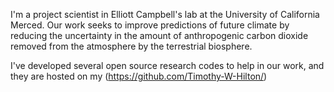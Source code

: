 I'm a project scientist in Elliott Campbell's lab at the University of
California Merced.  Our work seeks to improve predictions of future
climate by reducing the uncertainty in the amount of anthropogenic
carbon dioxide removed from the atmosphere by the terrestrial
biosphere.


I've developed several open source research codes to help in our work,
and they are hosted on my <github page>(https://github.com/Timothy-W-Hilton/)
